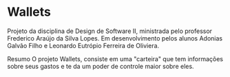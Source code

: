 # Wallets

Projeto da disciplina de Design de Software II, ministrada pelo professor Frederico Araújo da Silva Lopes.
Em desenvolvimento pelos alunos Adonias Galvão Filho e Leonardo Eutrópio Ferreira de Oliviera.


Resumo
O projeto Wallets, consiste em uma "carteira" que tem informações sobre seus gastos e te da um poder de controle maior sobre eles.
